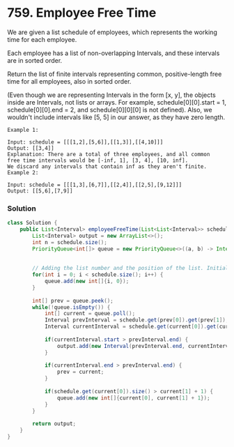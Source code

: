 # 759. Employee Free Time

We are given a list schedule of employees, which represents the working time for each employee.

Each employee has a list of non-overlapping Intervals, and these intervals are in sorted order.

Return the list of finite intervals representing common, positive-length free time for all employees, also in sorted order.

(Even though we are representing Intervals in the form [x, y], the objects inside are Intervals, not lists or arrays. For example, schedule[0][0].start = 1, schedule[0][0].end = 2, and schedule[0][0][0] is not defined).  Also, we wouldn't include intervals like [5, 5] in our answer, as they have zero length.


    Example 1:

    Input: schedule = [[[1,2],[5,6]],[[1,3]],[[4,10]]]
    Output: [[3,4]]
    Explanation: There are a total of three employees, and all common
    free time intervals would be [-inf, 1], [3, 4], [10, inf].
    We discard any intervals that contain inf as they aren't finite.
    Example 2:

    Input: schedule = [[[1,3],[6,7]],[[2,4]],[[2,5],[9,12]]]
    Output: [[5,6],[7,9]]

### Solution

```java
class Solution {
    public List<Interval> employeeFreeTime(List<List<Interval>> schedule) {
        List<Interval> output = new ArrayList<>();
        int n = schedule.size();
        PriorityQueue<int[]> queue = new PriorityQueue<>((a, b) -> Integer.compare(schedule.get(a[0]).get(a[1]).start, schedule.get(b[0]).get(b[1]).start));
        
        
        // Adding the list number and the position of the list. Initially it will 0.
        for(int i = 0; i < schedule.size(); i++) {
            queue.add(new int[]{i, 0});
        }
        
        int[] prev = queue.peek();
        while(!queue.isEmpty()) {
            int[] current = queue.poll();
            Interval prevInterval = schedule.get(prev[0]).get(prev[1]);
            Interval currentInterval = schedule.get(current[0]).get(current[1]);
            
            if(currentInterval.start > prevInterval.end) {
                output.add(new Interval(prevInterval.end, currentInterval.start));
            }
            
            if(currentInterval.end > prevInterval.end) {
                prev = current;
            }
            
            if(schedule.get(current[0]).size() > current[1] + 1) {
                queue.add(new int[]{current[0], current[1] + 1});
            }
        }
        
        return output;
    }
}
```